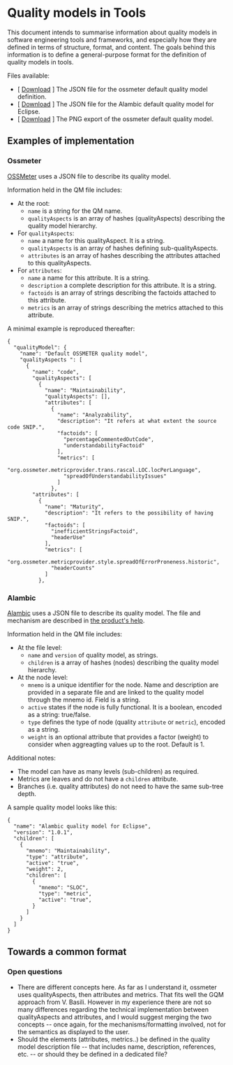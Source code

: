 
# Quality models in Tools

This document intends to summarise information about quality models in software engineering tools and frameworks, and especially how they are defined in terms of structure, format, and content. The goals behind this information is to define a general-purpose format for the definition of quality models in tools.

Files available:

* [ [Download](samples/ossmeter_qm.json) ] The JSON file for the ossmeter default quality model definition.
* [ [Download](samples/eclipse_quality_model.json) ] The JSON file for the Alambic default quality model for Eclipse.
* [ [Download](images/ossmeter_qm.png) ] The PNG export of the ossmeter default quality model.


## Examples of implementation

### Ossmeter

[OSSMeter](https://ossmeter.castalia.camp) uses a JSON file to describe its quality model.

Information held in the QM file includes:

* At the root:
  - `name` is a string for the QM name.
  - `qualityAspects` is an array of hashes (qualityAspects) describing the quality model hierarchy.
* For `qualityAspects`:
  - `name` a name for this qualityAspect. It is a string.
  - `qualityAspects` is an array of hashes defining sub-qualityAspects.
  - `attributes` is an array of hashes describing the attributes attached to this qualityAspects.
* For `attributes`:
  - `name` a name for this attribute. It is a string.
  - `description` a complete description for this attribute. It is a string.
  - `factoids` is an array of strings describing the factoids attached to this attribute.
  - `metrics` is an array of strings describing the metrics attached to this attribute.

A minimal example is reproduced thereafter:

```
{
  "qualityModel": {
    "name": "Default OSSMETER quality model",
    "qualityAspects ": [
      {
        "name": "code",
        "qualityAspects": [
          {
            "name": "Maintainability",
            "qualityAspects": [],
            "attributes": [
              {
                "name": "Analyzability",
                "description": "It refers at what extent the source code SNIP.",
                "factoids": [
                  "percentageCommentedOutCode",
                  "understandabilityFactoid"
                ],
                "metrics": [
                  "org.ossmeter.metricprovider.trans.rascal.LOC.locPerLanguage",
                  "spreadOfUnderstandabilityIssues"
                ]
              },
		"attributes": [
          {
            "name": "Maturity",
            "description": "It refers to the possibility of having SNIP.",
            "factoids": [
              "inefficientStringsFactoid",
              "headerUse"
            ],
            "metrics": [
              "org.ossmeter.metricprovider.style.spreadOfErrorProneness.historic",
              "headerCounts"
            ]
          },
```

### Alambic

[Alambic](https://alambic.io) uses a JSON file to describe its quality model. The file and mechanism are described in [the product's help](http://alambic.io/Documentation/Basics/QualityModel.html).

Information held in the QM file includes:

* At the file level:
  - `name` and `version` of quality model, as strings.
  - `children` is a array of hashes (nodes) describing the quality model hierarchy.
* At the node level:
  - `mnemo` is a unique identifier for the node. Name and description are provided in a separate file and are linked to the quality model through the mnemo id. Field is a string.
  - `active` states if the node is fully functional. It is a boolean, encoded as a string: true/false.
  - `type` defines the type of node (quality `attribute` or `metric`), encoded as a string.
  - `weight` is an optional attribute that provides a factor (weight) to consider when aggreagting values up to the root. Default is 1.

Additional notes:
* The model can have as many levels (sub-children) as required.
* Metrics are leaves and do not have a `children` attribute.
* Branches (i.e. quality attributes) do not need to have the same sub-tree depth.

A sample quality model looks like this:

```
{
  "name": "Alambic quality model for Eclipse",
  "version": "1.0.1",
  "children": [
    {
      "mnemo": "Maintainability",
      "type": "attribute",
      "active": "true",
      "weight": 2,
      "children": [
        {
          "mnemo": "SLOC",
          "type": "metric",
          "active": "true",
        }
      ]
    }
  ]
}
```

## Towards a common format

### Open questions

* There are different concepts here. As far as I understand it, ossmeter uses qualityAspects, then attributes and metrics. That fits well the GQM approach from V. Basili. However in my experience there are not so many differences regarding the technical implementation between qualityAspects and attributes, and I would suggest merging the two concepts -- once again, for the mechanisms/formatting involved, not for the semantics as displayed to the user.
* Should the elements (attributes, metrics..) be defined in the quality model description file -- that includes name, description, references, etc. -- or should they be defined in a dedicated file?
